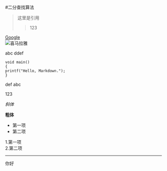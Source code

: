 #二分查找算法
>这里是引用
>>123  

[Google](http://google.com)  
![喜马拉雅](https://gratisography.com/thumbnails/gratisography-black-white-trees-winter-thumbnail.jpg)
  
abc
ddef

    void main()
    {
    printf("Hello, Markdown.");
    }
  
def
 abc
  
123

*斜体*

**粗体**

+ 第一项
+ 第二项
  

1.第一项  
2.第二项
***
你好




